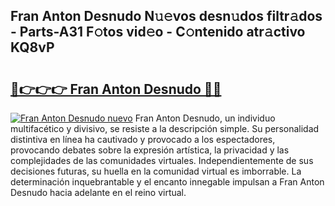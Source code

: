 ## Fran Anton Desnudo N𝚞𝚎vos desn𝚞dos filtr𝚊dos - Parts-A31 F𝚘tos vid𝚎o - C𝚘ntenido atr𝚊ctivo KQ8vP

# <h2><a href="http://mb4h0wk.tromn.icu/?c=Fran+Anton+Desnudo">🔗👉👉👉 Fran Anton Desnudo 🔗🔗</a></h2>

[![Fran Anton Desnudo nuevo](https://i.imgur.com/pEAQMta.gif)](http://mb4h0wk.tromn.icu/?c=Fran+Anton+Desnudo)
Fran Anton Desnudo, un individuo multifacético y divisivo, se resiste a la descripción simple. Su personalidad distintiva en línea ha cautivado y provocado a los espectadores, provocando debates sobre la expresión artística, la privacidad y las complejidades de las comunidades virtuales. Independientemente de sus decisiones futuras, su huella en la comunidad virtual es imborrable. La determinación inquebrantable y el encanto innegable impulsan a Fran Anton Desnudo hacia adelante en el reino virtual.
